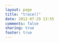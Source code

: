 ```yaml
---
layout: page
title: "trace()"
date: 2012-07-29 13:55
comments: false
sharing: true
footer: true
---
```

